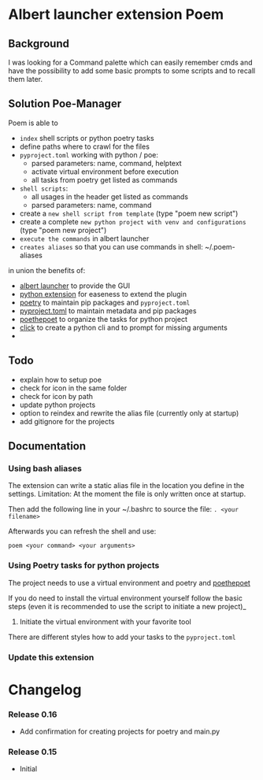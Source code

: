 # Albert launcher extension Poem

## Background

I was looking for a Command palette which can easily remember cmds and have the possibility to add some basic prompts to some scripts and to recall them later.

## Solution Poe-Manager

Poem is able to
- `index` shell scripts or python poetry tasks
- define paths where to crawl for the files
- `pyproject.toml` working with python / poe:
    - parsed parameters: name, command, helptext
    - activate virtual environment before execution
    - all tasks from poetry get listed as commands
- `shell scripts`:
    - all usages in the header get listed as commands
    - parsed parameters: name, command
- create a `new shell script from template` (type "poem new script")
- create a complete `new python project with venv and configurations` (type "poem new project")
- `execute the commands` in albert launcher
- `creates aliases` so that you can use commands in shell: ~/.poem-aliases

in union the benefits of:
- [albert launcher](https://albertlauncher.github.io/) to provide the GUI
- [python extension](https://github.com/albertlauncher/python/blob/master/albert.pyi) for easeness to extend the plugin
- [poetry](https://python-poetry.org/docs/basic-usage/) to maintain pip packages and `pyproject.toml`
- [pyproject.toml](https://python-poetry.org/docs/pyproject/#scripts) to maintain metadata and pip packages
- [poethepoet](https://github.com/nat-n/poethepoet) to organize the tasks for python project
- [click](https://click.palletsprojects.com) to create a python cli and to prompt for missing arguments
- 

## Todo

- explain how to setup poe
- check for icon in the same folder
- check for icon by path
- update python projects
- option to reindex and rewrite the alias file (currently only at startup)
- add gitignore for the projects

## Documentation

### Using bash aliases

The extension can write a static alias file in the location you define in the settings.
Limitation: At the moment the file is only written once at startup.

Then add the following line in your ~/.bashrc to source the file:
`. <your filename>`

Afterwards you can refresh the shell and use:

`poem <your command> <your arguments>`

### Using Poetry tasks for python projects

The project needs to use a virtual environment and poetry and [poethepoet](https://poethepoet.natn.io/guides/help_guide.html)

If you do need to install the virtual environment yourself follow the basic steps (even it is recommended to use the script to initiate a new project)_

1. Initiate the virtual environment with your favorite tool


There are different styles how to add your tasks to the `pyproject.toml`

### Update this extension



# Changelog

### Release 0.16
- Add confirmation for creating projects for poetry and main.py

### Release 0.15

- Initial